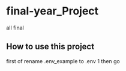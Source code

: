 # final-year_Project
all final 

How to use this project 
--------------------------

first of rename .env_example to .env
1 then go
